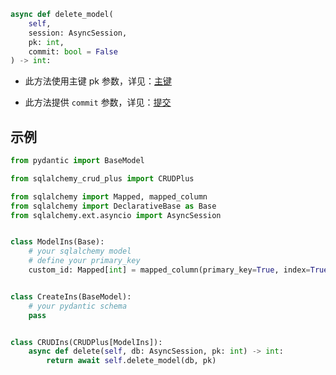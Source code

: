 ```py
async def delete_model(
    self,
    session: AsyncSession, 
    pk: int, 
    commit: bool = False
) -> int:
```

- 此方法使用主键 pk 参数，详见：[主键](../advanced/primary_key.md)

- 此方法提供 `commit` 参数，详见：[提交](./create_model.md/#_1)

## 示例

```py title="delete_model" hl_lines="21"
from pydantic import BaseModel

from sqlalchemy_crud_plus import CRUDPlus

from sqlalchemy import Mapped, mapped_column
from sqlalchemy import DeclarativeBase as Base
from sqlalchemy.ext.asyncio import AsyncSession


class ModelIns(Base):
    # your sqlalchemy model
    # define your primary_key
    custom_id: Mapped[int] = mapped_column(primary_key=True, index=True, autoincrement=True)


class CreateIns(BaseModel):
    # your pydantic schema
    pass


class CRUDIns(CRUDPlus[ModelIns]):
    async def delete(self, db: AsyncSession, pk: int) -> int:
        return await self.delete_model(db, pk)
```

